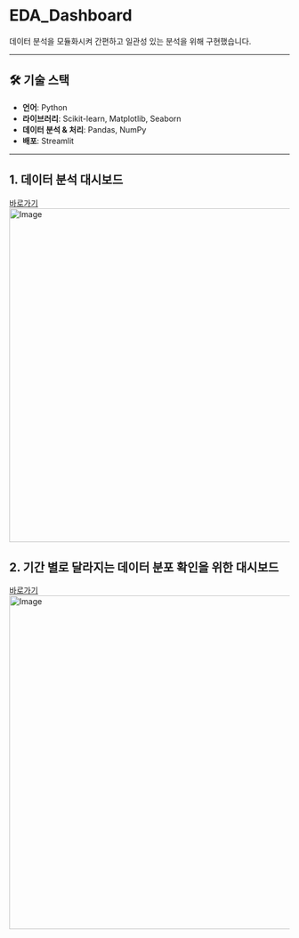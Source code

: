 # EDA_Dashboard
데이터 분석을 모듈화시켜 간편하고 일관성 있는 분석을 위해 구현했습니다.

------
## 🛠️ 기술 스택
- **언어**: Python
- **라이브러리**: Scikit-learn, Matplotlib, Seaborn
- **데이터 분석 & 처리**: Pandas, NumPy
- **배포**: Streamlit
------

## 1. 데이터 분석 대시보드
[바로가기](https://eda-dashboard-min0.streamlit.app/)
<img width="1500" height="600" alt="Image" src="https://github.com/user-attachments/assets/6bcb9546-8aa4-4eec-9975-f94be0c5f6d6" />

## 2. 기간 별로 달라지는 데이터 분포 확인을 위한 대시보드
[바로가기](https://edadashboard-compare-data-min0.streamlit.app/)
<img width="1500" height="600" alt="Image" src="https://github.com/user-attachments/assets/3e861e17-d798-4f35-a07a-6c3516fbdd5d" />
